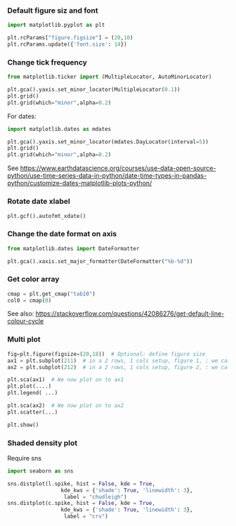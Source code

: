 
### Default figure siz and font
``` python
import matplotlib.pyplot as plt

plt.rcParams["figure.figsize"] = (20,10) 
plt.rcParams.update({'font.size': 14})    
```


### Change tick frequency
``` python
from matplotlib.ticker import (MultipleLocator, AutoMinorLocator)

plt.gca().yaxis.set_minor_locator(MultipleLocator(0.1)) 
plt.grid()
plt.grid(which="minor",alpha=0.2)
```

For dates:
``` python
import matplotlib.dates as mdates

plt.gca().yaxis.set_minor_locator(mdates.DayLocator(interval=5)) 
plt.grid()
plt.grid(which="minor",alpha=0.2)
```
See https://www.earthdatascience.org/courses/use-data-open-source-python/use-time-series-data-in-python/date-time-types-in-pandas-python/customize-dates-matplotlib-plots-python/


### Rotate date xlabel
```python
plt.gcf().autofmt_xdate()
```

### Change the date format on axis
```python
from matplotlib.dates import DateFormatter

plt.gca().xaxis.set_major_formatter(DateFormatter("%b-%d"))
```

### Get color array
```python
cmap = plt.get_cmap("tab10")
col0 = cmap(0)
```
See also: https://stackoverflow.com/questions/42086276/get-default-line-colour-cycle


### Multi plot
```python
fig=plt.figure(figsize=(20,18))  # Optional: define figure size
ax1 = plt.subplot(211)  # in a 2 rows, 1 cols setup, figure 1, : we call it ax1
ax2 = plt.subplot(212)  # in a 2 rows, 1 cols setup, figure 2, : we call it ax2

plt.sca(ax1)  # We now plot on to ax1 
plt.plot(....)
plt.legend( ...)

plt.sca(ax2)  # We now plot on to ax2
plt.scatter(...)

plt.show()
```

### Shaded density plot
Require sns
```python
import seaborn as sns

sns.distplot(l.spike, hist = False, kde = True,
                 kde_kws = {'shade': True, 'linewidth': 3}, 
                  label = "chudleigh")
sns.distplot(c.spike, hist = False, kde = True,
                 kde_kws = {'shade': True, 'linewidth': 3}, 
                  label = "crv")
```
